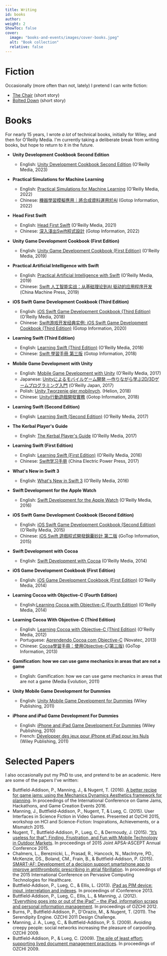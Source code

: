 ```yaml
---
title: Writing
id: books
author: 
weight: 2
ShowToc: false
cover:
  image: "books-and-events/images/cover-books.jpeg"
  alt: "Book collection"
  relative: false
---
```


# Fiction

Occasionally (more often than not, lately) I pretend I can write fiction:

* [The Chair](/fiction/the-chair) (short story)
* [Bolted Down](/fiction/bolted-down) (short story)

# Books

For nearly 15 years, I wrote _a lot_ of technical books, initially for Wiley, and then for O'Reilly Media. I'm currently taking a deliberate break from writing books, but hope to return to it in the future.

* **Unity Development Cookbook Second Edition**
  * English: [Unity Development Cookbook Second Edition](https://www.oreilly.com/library/view/unity-development-cookbook/9781098113704/) (O'Reilly Media, 2023)

* **Practical Simulations for Machine Learning**
  * English: [Practical Simulations for Machine Learning](https://www.oreilly.com/library/view/practical-simulations-for/9781492089919/) (O'Reilly Media, 2022)
  * Chinese: [機器學習模擬應用｜將合成資料運用於AI](https://www.gotop.com.tw/books/BookDetails.aspx?Types=v&bn=A715#) (Gotop Information, 2022)

* **Head First Swift**
  * English: [Head First Swift](https://www.oreilly.com/library/view/head-first-swift/9781491923184/) (O'Reilly Media, 2021)
  * Chinese: [深入淺出Swift程式設計](https://www.gotop.com.tw/books/BookDetails.aspx?Types=v&bn=A550) (Gotop Information, 2022)

* **Unity Game Development Cookbook (First Edition)**
  * English: [Unity Game Development Cookbook (First Edition)](https://www.oreilly.com/library/view/unity-game-development/9781491999141/) (O'Reilly Media, 2019)

* **Practical Artificial Intelligence with Swift**
  * English: [Practical Artificial Intelligence with Swift](https://www.oreilly.com/library/view/practical-artificial-intelligence/9781492044802/) (O'Reilly Media, 2019)
  * Chinese: [Swift 人工智能实战：从基础理论到AI 驱动的应用程序开发](https://www.oreilly.com/library/view/swift-ai/9787111675389/) (China Machine Press, 2019)

* **iOS Swift Game Development Cookbook (Third Edition)**
  * English: [iOS Swift Game Development Cookbook (Third Edition)](https://www.oreilly.com/library/view/ios-swift-game/9781491999073/) (O'Reilly Media, 2018)
  * Chinese: [Swift游戏开发经典实例: iOS Swift Game Development Cookbook (Third Edition)](https://www.oreilly.com/library/view/swift/9787519840129/) (Gotop Information, 2020)

* **Learning Swift (Third Edition)**
  * English: [Learning Swift (Third Edition)](https://www.oreilly.com/library/view/learning-swift-3rd/9781491987568/) (O'Reilly Media, 2018)
  * Chinese: [Swift 學習手冊 第三版](https://www.gotop.com.tw/books/BookDetails.aspx?Types=v&bn=A558) (Gotop Information, 2018)

* **Mobile Game Development with Unity**
  * English: [Mobile Game Development with Unity](https://www.oreilly.com/library/view/mobile-game-development/9781491944738/) (O'Reilly Media, 2017)
  * Japanese: [Unityによるモバイルゲーム開発 ―作りながら学ぶ2D/3Dゲームプログラミング入門](https://www.oreilly.com/library/view/unity-2d3d/9784873118505/) (O'Reilly Japan, 2017)
  * Polish: [Unity Tworzenie gier mobilnych](https://www.oreilly.com/library/view/unity/9781098125011/). (Helion, 2018)
  * Chinese: [Unity行動遊戲開發實務](https://www.gotop.com.tw/books/BookDetails.aspx?Types=v&bn=A445) (Gotop Information, 2018)

* **Learning Swift (Second Edition)**
  * English: [Learning Swift (Second Edition)](https://www.oreilly.com/library/view/learning-swift-2nd/9781491967058/) (O'Reilly Media, 2017)

* **The Kerbal Player's Guide**
  * English: [The Kerbal Player's Guide](https://www.oreilly.com/library/view/the-kerbal-players/9781491913475/) (O'Reilly Media, 2017)

* **Learning Swift (First Edition)**
  * English: [Learning Swift (First Edition)](https://www.oreilly.com/library/view/learning-swift/9781491940730/) (O'Reilly Media, 2016)
  * Chinese: [Swift学习手册](https://www.oreilly.com/library/view/swift/9787519803223/) (China Electric Power Press, 2017)

* **What's New in Swift 3**
  * English: [What's New in Swift 3](https://www.oreilly.com/library/view/whats-new-in/9781492049050/) (O'Reilly Media, 2016)

* **Swift Development for the Apple Watch**
  * English: [Swift Development for the Apple Watch](https://www.oreilly.com/library/view/swift-development-for/9781491925263/) (O'Reilly Media, 2016)

* **iOS Swift Game Development Cookbook (Second Edition)**
  * English: [iOS Swift Game Development Cookbook (Second Edition)](https://www.oreilly.com/library/view/ios-swift-game/9781491920794/) (O'Reilly Media, 2015)
  * Chinese: [iOS Swift 遊戲程式開發錦囊妙計 第二版](https://www.oreilly.com/library/view/ios-swift/9789863479048/) (GoTop Information, 2015)

* **Swift Development with Cocoa**
  * English: [Swift Development with Cocoa](https://www.oreilly.com/library/view/swift-development-with/9781491909683/) (O'Reilly Media, 2014)

* **iOS Game Development Cookbook (First Edition)**
  * English: [iOS Game Development Cookbook (First Edition)](https://www.oreilly.com/library/view/ios-game-development/9781449369644/) (O'Reilly Media, 2014)

* **Learning Cocoa with Objective-C (Fourth Edition)**
  * English:[Learning Cocoa with Objective-C (Fourth Edition)](https://www.oreilly.com/library/view/learning-cocoa-with/9781491901380/) (O'Reilly Media, 2014)

* **Learning Cocoa With Objective-C (Third Edition)**
  * English: [Learning Cocoa with Objective-C (Third Edition)](https://www.oreilly.com/library/view/learning-cocoa-with/9781449355432/) (O'Reilly Media, 2012)
  * Portuguese: [Aprendendo Cocoa com Objective-C](https://novatec.com.br/livros/aprendendo-cocoa-com-objective-c/) (Novatec, 2013)
  * Chinese: [Cocoa學習手冊：使用Objective-C(第三版)](https://www.oreilly.com/library/view/cocoa-objective-c/9789862768136/) (GoTop Information, 2013)

* **Gamification: how we can use game mechanics in areas that are not a game**
  * English: Gamification: how we can use game mechanics in areas that are not a game (Media Evolution, 2011)

* **Unity Mobile Game Development for Dummies**
  * English: [Unity Mobile Game Development for Dummies](https://search.worldcat.org/title/751100288) (Wiley Publishing, 2011)

* **iPhone and iPad Game Development For Dummies**
  * English: [iPhone and iPad Game Development For Dummies](https://www.wiley.com/en-gb/iPhone+and+iPad+Game+Development+For+Dummies-p-9780470599105) (Wiley Publishing, 2010)
  * French: [Développer des jeux pour iPhone et iPad pour les Nuls](https://search.worldcat.org/title/717622899) (Wiley Publishing, 2011)

# Selected Papers

I also occasionally put my PhD to use, and pretend to be an academic. Here are some of the papers I've written:

* Buttfield-Addison, P., Manning, J., & Nugent, T. (2016). [A better recipe for game jams: using the Mechanics Dynamics Aesthetics framework for planning](/papers/buttfield-addison2016.pdf). In proceedings of the International Conference on Game Jams, Hackathons, and Game Creation Events 2016.
* Manning, J., Buttfield-Addison, P., Nugent, T, & Lueg, C. (2015). User Interfaces in Science Fiction in Video Games. Presented at OzCHI 2015, workshop on HCI and Science-Fiction: Inspirations, Achievements, or a Mismatch 2015.
* Nugent, T., Buttfield-Addison, P., Lueg, C., & Dermoudy, J. (2015). [“It’s useless for that”: Finding, Frustration, and Fun with Mobile Technology in Outdoor Markets](/papers/nugent2016.pdf). In proceedings of 2015 Joint APSA-ASCEPT Annual Conference 2015.
* Chalmers, L., Bereznicki, L., Prasad, R., Hancock, N., MacIntyre, PD., McKenzie, DS., Boland, CM., Frain, B., & Buttfield-Addison, P. (2015). [SMART-AF: Development of a decision support smartphone app to improve antithrombotic prescribing in atrial fibrillation](/papers/chalmers2015.pdf). In proceedings of the 2015 International Conference on Pervasive Computing Technologies for Healthcare.
* Buttfield-Addison, P., Lueg, C., & Ellis, L. (2013). [iPad as PIM device: input, interrelation and indexes](/papers/285.pdf). In proceedings of iConference 2013.
* Buttfield-Addison, P., Lueg, C., Ellis, L., & Manning, J. (2012). [“Everything goes into or out of the iPad” – the iPad, information scraps and personal information management](/papers/OzCHI12EverythinggoesintooroutoftheiPad.pdf). In proceedings of OZCHI 2012.
* Burns, P., Buttfield-Addison, P., D'Orazio, M., & Nugent, T. (2011). The Serendipity Engine. OZCHI 2011 Design Challenge.
* Manning, J. A., Lueg, C., & Buttfield-Addison, P. S. (2009). Avoiding creepy people: social networks increasing the pleasure of carpooling. OZCHI 2009.
* Buttfield-Addison, P., & Lueg, C. (2009). [The pile of least effort: supporting lived document management practices](/papers/buttfield-addison2009.pdf). In proceedings of OZCHI 2009.

